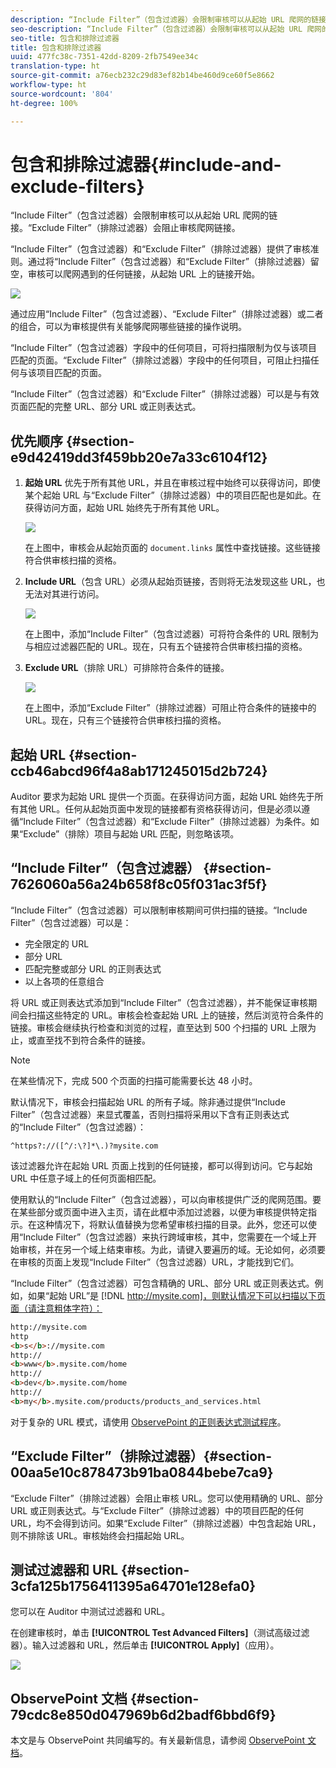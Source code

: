 ```yaml
---
description: “Include Filter”（包含过滤器）会限制审核可以从起始 URL 爬网的链接。“Exclude Filter”（排除过滤器）会阻止审核爬网链接。
seo-description: “Include Filter”（包含过滤器）会限制审核可以从起始 URL 爬网的链接。“Exclude Filter”（排除过滤器）会阻止审核爬网链接。
seo-title: 包含和排除过滤器
title: 包含和排除过滤器
uuid: 477fc38c-7351-42dd-8209-2fb7549ee34c
translation-type: ht
source-git-commit: a76ecb232c29d83ef82b14be460d9ce60f5e8662
workflow-type: ht
source-wordcount: '804'
ht-degree: 100%

---
```



# 包含和排除过滤器{#include-and-exclude-filters}

“Include Filter”（包含过滤器）会限制审核可以从起始 URL 爬网的链接。“Exclude Filter”（排除过滤器）会阻止审核爬网链接。

<!--
Content from ObservePoint (https://help.observepoint.com/articles/2872121-include-and-exclude-filters) with their permission. Modified slightly for style and Auditor emphasis.
-->

“Include Filter”（包含过滤器）和“Exclude Filter”（排除过滤器）提供了审核准则。通过将“Include Filter”（包含过滤器）和“Exclude Filter”（排除过滤器）留空，审核可以爬网遇到的任何链接，从起始 URL 上的链接开始。

![](assets/filter.png)

通过应用“Include Filter”（包含过滤器）、“Exclude Filter”（排除过滤器）或二者的组合，可以为审核提供有关能够爬网哪些链接的操作说明。

“Include Filter”（包含过滤器）字段中的任何项目，可将扫描限制为仅与该项目匹配的页面。“Exclude Filter”（排除过滤器）字段中的任何项目，可阻止扫描任何与该项目匹配的页面。

“Include Filter”（包含过滤器）和“Exclude Filter”（排除过滤器）可以是与有效页面匹配的完整 URL、部分 URL 或正则表达式。

## 优先顺序 {#section-e9d42419dd3f459bb20e7a33c6104f12}

1. **起始 URL** 优先于所有其他 URL，并且在审核过程中始终可以获得访问，即使某个起始 URL 与“Exclude Filter”（排除过滤器）中的项目匹配也是如此。在获得访问方面，起始 URL 始终先于所有其他 URL。

   ![](assets/startingpage.png)

   在上图中，审核会从起始页面的 `document.links` 属性中查找链接。这些链接符合供审核扫描的资格。

1. **Include URL**（包含 URL）必须从起始页链接，否则将无法发现这些 URL，也无法对其进行访问。

   ![](assets/includefilter.png)

   在上图中，添加“Include Filter”（包含过滤器）可将符合条件的 URL 限制为与相应过滤器匹配的 URL。现在，只有五个链接符合供审核扫描的资格。

1. **Exclude URL**（排除 URL）可排除符合条件的链接。

   ![](assets/excludefilter.png)

   在上图中，添加“Exclude Filter”（排除过滤器）可阻止符合条件的链接中的 URL。现在，只有三个链接符合供审核扫描的资格。

## 起始 URL {#section-ccb46abcd96f4a8ab171245015d2b724}

Auditor 要求为起始 URL 提供一个页面。在获得访问方面，起始 URL 始终先于所有其他 URL。任何从起始页面中发现的链接都有资格获得访问，但是必须以遵循“Include Filter”（包含过滤器）和“Exclude Filter”（排除过滤器）为条件。如果“Exclude”（排除）项目与起始 URL 匹配，则忽略该项。

## “Include Filter”（包含过滤器） {#section-7626060a56a24b658f8c05f031ac3f5f}

“Include Filter”（包含过滤器）可以限制审核期间可供扫描的链接。“Include Filter”（包含过滤器）可以是：

* 完全限定的 URL
* 部分 URL
* 匹配完整或部分 URL 的正则表达式
* 以上各项的任意组合

将 URL 或正则表达式添加到“Include Filter”（包含过滤器），并不能保证审核期间会扫描这些特定的 URL。审核会检查起始 URL 上的链接，然后浏览符合条件的链接。审核会继续执行检查和浏览的过程，直至达到 500 个扫描的 URL 上限为止，或直至找不到符合条件的链接。

>[!NOTE]
>
>在某些情况下，完成 500 个页面的扫描可能需要长达 48 小时。

默认情况下，审核会扫描起始 URL 的所有子域。除非通过提供“Include Filter”（包含过滤器）来显式覆盖，否则扫描将采用以下含有正则表达式的“Include Filter”（包含过滤器）：

`^https?://([^/:\?]*\.)?mysite.com`

该过滤器允许在起始 URL 页面上找到的任何链接，都可以得到访问。它与起始 URL 中任意子域上的任何页面相匹配。

使用默认的“Include Filter”（包含过滤器），可以向审核提供广泛的爬网范围。要在某些部分或页面中进入主页，请在此框中添加过滤器，以便为审核提供特定指示。在这种情况下，将默认值替换为您希望审核扫描的目录。此外，您还可以使用“Include Filter”（包含过滤器）来执行跨域审核，其中，您需要在一个域上开始审核，并在另一个域上结束审核。为此，请键入要遍历的域。无论如何，必须要在审核的页面上发现“Include Filter”（包含过滤器）URL，才能找到它们。

“Include Filter”（包含过滤器）可包含精确的 URL、部分 URL 或正则表达式。例如，如果“起始 URL”是 [!DNL http://mysite.com]，则默认情况下可以扫描以下页面（请注意粗体字符）：

```html
http://mysite.com
http
<b>s</b>://mysite.com
http://
<b>www</b>.mysite.com/home
http://
<b>dev</b>.mysite.com/home
http://
<b>my</b>.mysite.com/products/products_and_services.html
```

对于复杂的 URL 模式，请使用 [ObservePoint 的正则表达式测试程序](https://regex.observepoint.com/)。

## “Exclude Filter”（排除过滤器）{#section-00aa5e10c878473b91ba0844bebe7ca9}

“Exclude Filter”（排除过滤器）会阻止审核 URL。您可以使用精确的 URL、部分 URL 或正则表达式。与“Exclude Filter”（排除过滤器）中的项目匹配的任何 URL，均不会得到访问。如果“Exclude Filter”（排除过滤器）中包含起始 URL，则不排除该 URL。审核始终会扫描起始 URL。

## 测试过滤器和 URL {#section-3cfa125b1756411395a64701e128efa0}

您可以在 Auditor 中测试过滤器和 URL。

在创建审核时，单击 **[!UICONTROL Test Advanced Filters]**（测试高级过滤器）。输入过滤器和 URL，然后单击 **[!UICONTROL Apply]**（应用）。

![](assets/test-advanced-filters.png)

## ObservePoint 文档 {#section-79cdc8e850d047969b6d2badf6bbd6f9}

本文是与 ObservePoint 共同编写的。有关最新信息，请参阅 [ObservePoint 文档](https://help.observepoint.com/)。
